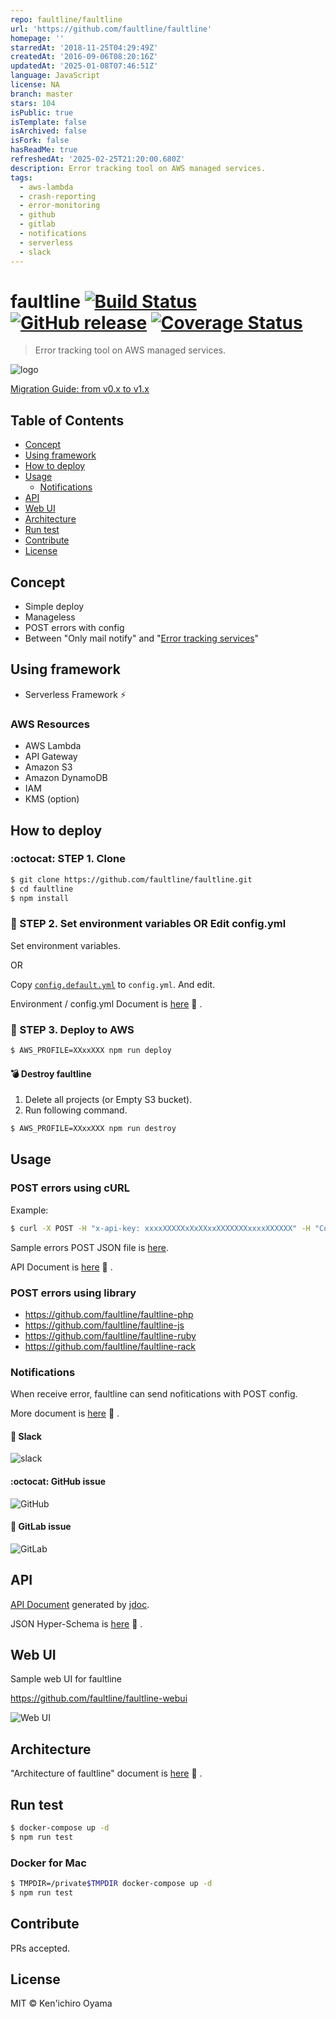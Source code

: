 ```yaml
---
repo: faultline/faultline
url: 'https://github.com/faultline/faultline'
homepage: ''
starredAt: '2018-11-25T04:29:49Z'
createdAt: '2016-09-06T08:20:16Z'
updatedAt: '2025-01-08T07:46:51Z'
language: JavaScript
license: NA
branch: master
stars: 104
isPublic: true
isTemplate: false
isArchived: false
isFork: false
hasReadMe: true
refreshedAt: '2025-02-25T21:20:00.680Z'
description: Error tracking tool on AWS managed services.
tags:
  - aws-lambda
  - crash-reporting
  - error-monitoring
  - github
  - gitlab
  - notifications
  - serverless
  - slack
---
```


# faultline [![Build Status](https://travis-ci.org/faultline/faultline.svg?branch=master)](https://travis-ci.org/faultline/faultline) [![GitHub release](https://img.shields.io/github/release/faultline/faultline.svg)](https://github.com/faultline/faultline/releases) [![Coverage Status](https://coveralls.io/repos/github/faultline/faultline/badge.svg?branch=master)](https://coveralls.io/github/faultline/faultline?branch=master)

> Error tracking tool on AWS managed services.

![logo](https://faultline.github.io/faultline/faultline.png)

[Migration Guide: from v0.x to v1.x](docs/migration_v0_to_v1.md)

## Table of Contents

- [Concept](#concept)
- [Using framework](#using-framework)
- [How to deploy](#how-to-deploy)
- [Usage](#usage)
    - [Notifications](#notifications)
- [API](#api)
- [Web UI](#web-ui)
- [Architecture](#architecture)
- [Run test](#run-test)
- [Contribute](#contribute)
- [License](#license)

## Concept

- Simple deploy
- Manageless
- POST errors with config
- Between "Only mail notify" and "[Error tracking services](https://www.google.co.jp/search?q=error%20tracking%20service)"

## Using framework

- Serverless Framework :zap:

### AWS Resources

- AWS Lambda
- API Gateway
- Amazon S3
- Amazon DynamoDB
- IAM
- KMS (option)

## How to deploy

### :octocat: STEP 1. Clone

```sh
$ git clone https://github.com/faultline/faultline.git
$ cd faultline
$ npm install
```

### :pencil: STEP 2. Set environment variables OR Edit config.yml

Set environment variables.

OR

Copy [`config.default.yml`](config.default.yml) to `config.yml`. And edit.

Environment / config.yml Document is [here](docs/env.md) :book: .

### :rocket: STEP 3. Deploy to AWS

```sh
$ AWS_PROFILE=XXxxXXX npm run deploy
```

#### :bomb: Destroy faultline

1. Delete all projects (or Empty S3 bucket).
2. Run following command.

```sh
$ AWS_PROFILE=XXxxXXX npm run destroy
```

## Usage

### POST errors using cURL

Example:

```sh
$ curl -X POST -H "x-api-key: xxxxXXXXXxXxXXxxXXXXXXXxxxxXXXXXX" -H "Content-Type: application/json" -d @sample-errors.json https://xxxxxxxxx.execute-api.ap-northeast-1.amazonaws.com/v0/projects/sample-project/errors
```

Sample errors POST JSON file is [here](sample-errors.json).

API Document is [here](docs/api.md) :book: .

### POST errors using library

- https://github.com/faultline/faultline-php
- https://github.com/faultline/faultline-js
- https://github.com/faultline/faultline-ruby
- https://github.com/faultline/faultline-rack

### Notifications

When receive error, faultline can send nofitications with POST config.

More document is [here](docs/notifications.md) :book: .

#### :speech_balloon: Slack

![slack](docs/slack.png)

#### :octocat: GitHub issue

![GitHub](docs/github.png)

#### :large_orange_diamond: GitLab issue

![GitLab](docs/gitlab.png)

## API

[API Document](docs/api.md) generated by [jdoc](https://github.com/r7kamura/jdoc).

JSON Hyper-Schema is [here](schema.json) :book: .

## Web UI

Sample web UI for faultline

https://github.com/faultline/faultline-webui

![Web UI](docs/webui.png)

## Architecture

"Architecture of faultline" document is [here](docs/architecture.md) :book: .

## Run test

``` sh
$ docker-compose up -d
$ npm run test
```

### Docker for Mac

``` sh
$ TMPDIR=/private$TMPDIR docker-compose up -d
$ npm run test
```

## Contribute

PRs accepted.

## License

MIT © Ken&#39;ichiro Oyama
